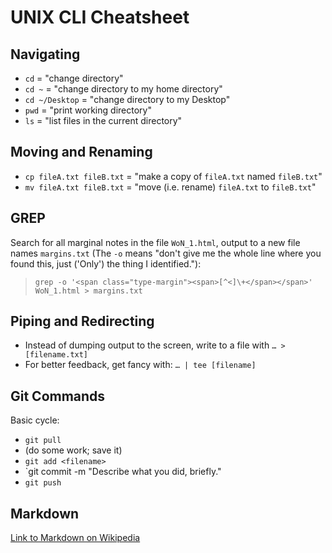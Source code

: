# UNIX CLI Cheatsheet

## Navigating

- `cd` = "change directory"
- `cd ~` = "change directory to my home directory"
- `cd ~/Desktop` = "change directory to my Desktop"
- `pwd` = "print working directory"
- `ls` = "list files in the current directory"

## Moving and Renaming

- `cp fileA.txt fileB.txt` = "make a copy of `fileA.txt` named `fileB.txt`"
- `mv fileA.txt fileB.txt` = "move (i.e. rename) `fileA.txt` to `fileB.txt`"

## GREP

Search for all marginal notes in the file `WoN_1.html`, output to a new file names `margins.txt` (The `-o` means "don't give me the whole line where you found this, just ('Only') the thing I identified."):

> `grep -o '<span class="type-margin"><span>[^<]\+</span></span>' WoN_1.html > margins.txt`

## Piping and Redirecting

- Instead of dumping output to the screen, write to a file with `… > [filename.txt]`
- For better feedback, get fancy with: `… | tee [filename]`

## Git Commands

Basic cycle:

- `git pull`
- (do some work; save it)
- `git add <filename>`
- `git commit -m "Describe what you did, briefly."
- `git push`

## Markdown

[Link to Markdown on Wikipedia](https://en.wikipedia.org/wiki/Markdown)
